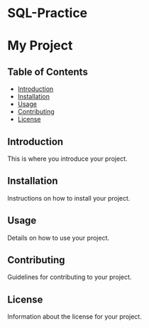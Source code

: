 # SQL-Practice

# My Project

## Table of Contents
- [Introduction](#introduction)
- [Installation](#installation)
- [Usage](#usage)
- [Contributing](#contributing)
- [License](#license)

## Introduction
This is where you introduce your project.

## Installation
Instructions on how to install your project.

## Usage
Details on how to use your project.

## Contributing
Guidelines for contributing to your project.

## License
Information about the license for your project.

